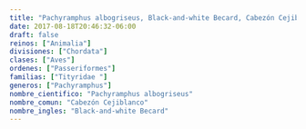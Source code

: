 ```yaml
---
title: "Pachyramphus albogriseus, Black-and-white Becard, Cabezón Cejiblanco"
date: 2017-08-18T20:46:32-06:00
draft: false
reinos: ["Animalia"]
divisiones: ["Chordata"]
clases: ["Aves"]
ordenes: ["Passeriformes"]
familias: ["Tityridae "]
generos: ["Pachyramphus"]
nombre_cientifico: "Pachyramphus albogriseus"
nombre_comun: "Cabezón Cejiblanco"
nombre_ingles: "Black-and-white Becard"
---
```

